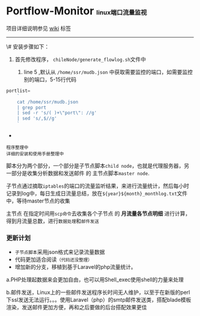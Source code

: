 # Portflow-Monitor <small><small><small>linux端口流量监视</small></small></small>


项目详细说明参见 [wiki](https://github.com/Kuri-su/Portflow-Monitor/wiki "wiki" ) 标签
<hr/>
\# 安装步骤如下：


1. 首先修改程序， `chileNode/generate_flowlog.sh`文件中

    1. line 5 ,默认从 `/home/ssr/mudb.json` 中获取需要监控的端口，如需要监控别的端口，5-15行代码
```php
portlist=
    `
    cat /home/ssr/mudb.json 
    | grep port 
    | sed -r 's/( )+\"port\": //g' 
    | sed 's/,$//g' 
    `
```
*
    
    
    
    
    
    
    
    
    
    
    
    
    
    
`程序整理中`<br/>
`详细的安装和使用手册整理中`

脚本分为两个部分，一个部分是子节点脚本`child node`，也就是代理服务器，另一部分是收集分析数据和发送邮件 的 主节点脚本`master node`.

子节点通过摘取`iptables`的端口的流量监听结果，来进行流量统计，然后每小时记录到log中，每日生成日流量总结，放在`${year}${month}_monthlog.txt`文件中，等待master节点的收集

主节点 在指定时间用`scp命令`去收集各个子节点 的 **月流量各节点明细** 进行计算，得到月流量总数，进行`数据处理`和`邮件发送`




### 更新计划
+ `子节点脚本`采用json格式来记录流量数据<br/>
+ 代码更加适合阅读`（代码还没整理）`
+ 增加新的分支，移植到基于Laravel的php流量统计。

a.PHP处理起数据来会更加自由，也可以用Shell_exec使用shell的力量来处理

b.邮件发送，Linux上的一些邮件发送程序长时间无人维护，以至于在新版的perl下ssl发送无法运行。。。使用Laravel（php）的smtp邮件发送类，搭配blade模板渲染，发送邮件更加方便，再和之后要做的后台搭配效果更佳

